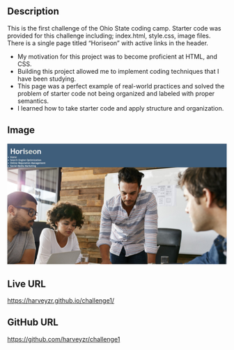 <Challenge of Semantics>

## Description 

This is the first challenge of the Ohio State coding camp. Starter code was provided for this challenge including; index.html, style.css, image files. There is a single page titled “Horiseon” with active links in the header. 
-	My motivation for this project was to become proficient at HTML, and CSS. 
-	Building this project allowed me to implement coding techniques that I have been studying. 
-	This page was a perfect example of real-world practices and solved the problem of starter code not being organized and labeled with proper semantics. 
-	I learned how to take starter code and apply structure and organization.

## Image 

![alt Image of webpage](assets/images/Screenshot%20.jpg)

## Live URL 

https://harveyzr.github.io/challenge1/

## GitHub URL

https://github.com/harveyzr/challenge1

